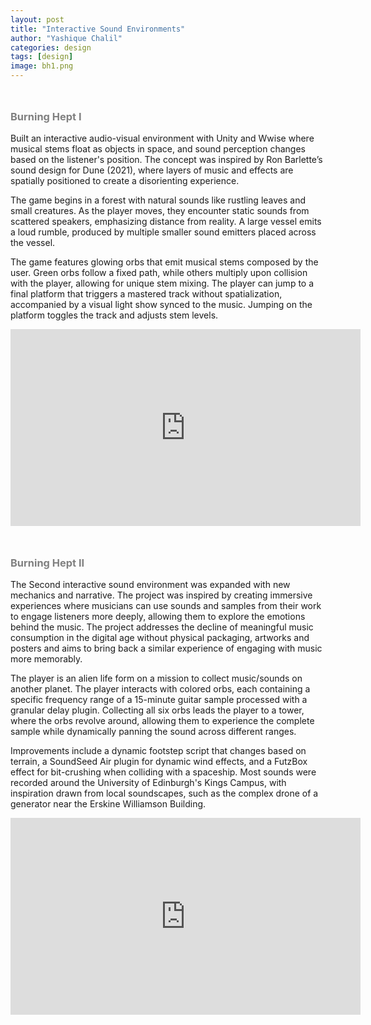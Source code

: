 ```yaml
---
layout: post
title: "Interactive Sound Environments"
author: "Yashique Chalil"
categories: design
tags: [design]
image: bh1.png
---
```


<h3 style="color: gray; padding-top:5%;">Burning Hept I</h3>

Built an interactive audio-visual environment with Unity and Wwise where musical stems float as objects in space, and sound perception changes based on the listener's position. The concept was inspired by Ron Barlette’s sound design for Dune (2021), where layers of music and effects are spatially positioned to create a disorienting experience.

The game begins in a forest with natural sounds like rustling leaves and small creatures. As the player moves, they encounter static sounds from scattered speakers, emphasizing distance from reality. A large vessel emits a loud rumble, produced by multiple smaller sound emitters placed across the vessel.

The game features glowing orbs that emit musical stems composed by the user. Green orbs follow a fixed path, while others multiply upon collision with the player, allowing for unique stem mixing. The player can jump to a final platform that triggers a mastered track without spatialization, accompanied by a visual light show synced to the music. Jumping on the platform toggles the track and adjusts stem levels.

<iframe width="560" height="315" src="https://www.youtube.com/embed/4aB6F6180V0?si=oKZVV2LqW1mnwdfY" title="YouTube video player" frameborder="0" allow="accelerometer; autoplay; clipboard-write; encrypted-media; gyroscope; picture-in-picture; web-share" referrerpolicy="strict-origin-when-cross-origin" allowfullscreen></iframe>

<h3 style="color: gray; padding-top:5%;">Burning Hept II</h3>

The Second interactive sound environment was expanded with new mechanics and narrative. The project was inspired by creating immersive experiences where musicians can use sounds and samples from their work to engage listeners more deeply, allowing them to explore the emotions behind the music. The project addresses the decline of meaningful music consumption in the digital age without physical packaging, artworks and posters and aims to bring back a similar experience of engaging with music more memorably.

The player is an alien life form on a mission to collect music/sounds on another planet. The player interacts with colored orbs, each containing a specific frequency range of a 15-minute guitar sample processed with a granular delay plugin. Collecting all six orbs leads the player to a tower, where the orbs revolve around, allowing them to experience the complete sample while dynamically panning the sound across different ranges.

Improvements include a dynamic footstep script that changes based on terrain, a SoundSeed Air plugin for dynamic wind effects, and a FutzBox effect for bit-crushing when colliding with a spaceship. Most sounds were recorded around the University of Edinburgh's Kings Campus, with inspiration drawn from local soundscapes, such as the complex drone of a generator near the Erskine Williamson Building.

<iframe width="560" height="315" src="https://www.youtube.com/embed/5Lqt5F24EJk?si=D51GrisXk27RNOgr" title="YouTube video player" frameborder="0" allow="accelerometer; autoplay; clipboard-write; encrypted-media; gyroscope; picture-in-picture; web-share" referrerpolicy="strict-origin-when-cross-origin" allowfullscreen></iframe>

